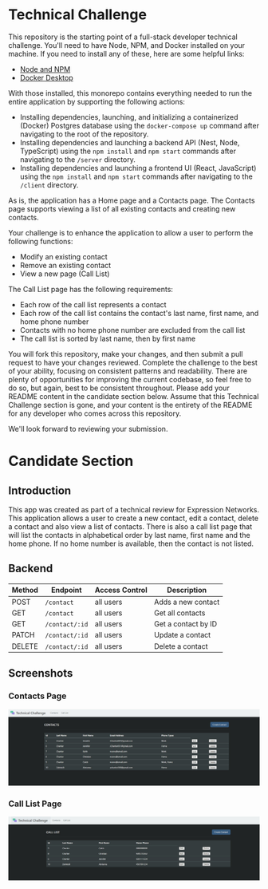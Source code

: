 # Technical Challenge
This repository is the starting point of a full-stack developer technical challenge.  You'll need to have Node, NPM, and Docker installed on your machine.  If you need to install any of these, here are some helpful links:

- [Node and NPM](https://nodejs.org)
- [Docker Desktop](https://docs.docker.com/desktop)

With those installed, this monorepo contains everything needed to run the entire application by supporting the following actions:

- Installing dependencies, launching, and initializing a containerized (Docker) Postgres database using the `docker-compose up` command after navigating to the root of the repository.
- Installing dependencies and launching a backend API (Nest, Node, TypeScript) using the `npm install` and `npm start` commands after navigating to the `/server` directory.
- Installing dependencies and launching a frontend UI (React, JavaScript) using the `npm install` and `npm start` commands after navigating to the `/client` directory.

As is, the application has a Home page and a Contacts page.  The Contacts page supports viewing a list of all existing contacts and creating new contacts.

Your challenge is to enhance the application to allow a user to perform the following functions:

- Modify an existing contact
- Remove an existing contact
- View a new page (Call List)

The Call List page has the following requirements:

- Each row of the call list represents a contact
- Each row of the call list contains the contact's last name, first name, and home phone number
- Contacts with no home phone number are excluded from the call list
- The call list is sorted by last name, then by first name

You will fork this repository, make your changes, and then submit a pull request to have your changes reviewed.  Complete the challenge to the best of your ability, focusing on consistent patterns and readability.  There are plenty of opportunities for improving the current codebase, so feel free to do so, but again, best to be consistent throughout.  Please add your README content in the candidate section below.  Assume that this Technical Challenge section is gone, and your content is the entirety of the README for any developer who comes across this repository.

We'll look forward to reviewing your submission.


# Candidate Section

## Introduction

This app was created as part of a technical review for Expression Networks.  This application allows a user to create a new contact, edit a contact, delete a contact and also view a list of contacts.  There is also a call list page that will list the contacts in alphabetical order by last name, first name and the home phone.  If no home number is available, then the contact is not listed.

## Backend
| Method | Endpoint                  | Access Control | Description                                |
| ------ | ------------------------- | -------------- | ------------------------------------------ |
| POST   | `/contact`                | all users      | Adds a new contact                         |
| GET    | `/contact`                | all users      | Get all contacts                           |
| GET    | `/contact/:id`            | all users      | Get a contact by ID                        |
| PATCH  | `/contact/:id`            | all users      | Update a contact                           |
| DELETE | `/contact/:id`            | all users      | Delete a contact                           |



## Screenshots

### Contacts Page
![Screenshot](./client/src/images/Screenshot1.jpg)

### Call List Page
![Screenshot](./client/src/images/Screenshot2.jpg)


